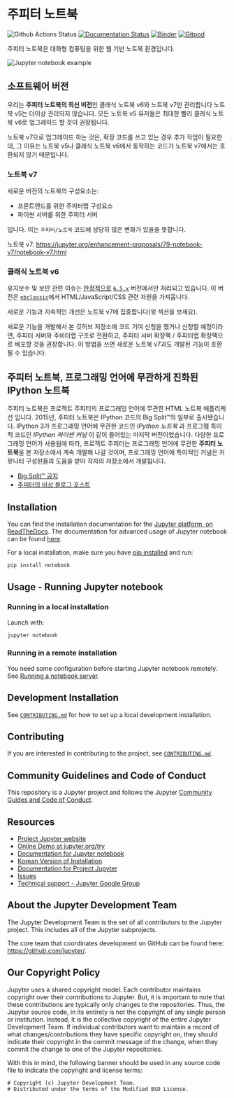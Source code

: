 # 주피터 노트북

![Github Actions Status](https://github.com/jupyter/notebook/workflows/Build/badge.svg)
[![Documentation Status](https://readthedocs.org/projects/jupyter-notebook/badge/?version=latest)](https://jupyter-notebook.readthedocs.io/en/latest/?badge=latest)
[![Binder](https://mybinder.org/badge_logo.svg)](https://mybinder.org/v2/gh/jupyter/notebook/main?urlpath=tree)
[![Gitpod](https://img.shields.io/badge/gitpod_editor-open-blue.svg)](https://gitpod.io/#https://github.com/jupyter/notebook)

주피터 노트북은 대화형 컴퓨팅을 위한 웹 기반 노트북 환경입니다.

![Jupyter notebook example](docs/resources/running_code_med.png '주피터 노트북 화면')

## 소프트웨어 버전

우리는 **주피터 노트북의 최신 버전**인 클래식 노트북 v6와 노트북 v7만 관리합니다
노트북 v5는 더이상 관리되지 않습니다.
모든 노트북 v5 유저들은 최대한 빨리 클래식 노트북 v6로 업그레이드 할 것이 권장됩니다.

노트북 v7으로 업그레이드 하는 것은, 확장 코드를 쓰고 있는 경우 추가 작업이 필요한데, 그 이유는
노트북 v5나 클래식 노트북 v6에서 동작하는 코드가 노트북 v7에서는 호환되지 않기 때문입니다.

### 노트북 v7

새로운 버전의 노트북의 구성요소는:

- 프론트엔드를 위한 주피터랩 구성요소
- 파이썬 서버를 위한 주피터 서버

입니다. 이는 `주피터/노트북` 코드에 상당히 많은 변화가 있을을 뜻합니다.

노트북 v7: https://jupyter.org/enhancement-proposals/79-notebook-v7/notebook-v7.html

### 클래식 노트북 v6

유지보수 및 보안 관련 이슈는 [한정적으로](https://github.com/jupyter/notebook-team-compass/issues/5#issuecomment-1085254000) [`6.5.x`](https://github.com/jupyter/notebook/tree/6.5.x) 버전에서만 처리되고 있습니다.
이 버전은 [`nbclassic`](https://github.com/jupyter/nbclassic)에서 HTML/JavaScript/CSS 관련 자원을 가져옵니다.

새로운 기능과 지속적인 개선은 노트북 v7에 집중합니다(윗 섹션을 보세요). 

새로운 기능을 개발해서 본 깃허브 저장소에 코드 기여 신청을 했거나 신청할 예정이라면, 주피터 서버와 주비터랩 구조로 전환하고, 주피터 서버 확장팩 / 주피터랩 확장팩으로 배포할 것을 권장합니다. 이 방법을 쓰면 새로운 노트북 v7과도 개발된 기능이 호환될 수 있습니다. 

## 주피터 노트북, 프로그래밍 언어에 무관하게 진화된 IPython 노트북

주피터 노트북은 프로젝트 주피터의 프로그래밍 언어에 무관한 HTML 노트북 애플리케션 입니다.
2015년, 주피터 노트북은 IPython 코드의 Big Split™의 일부로 출시됐습니다. 
IPython 3가 프로그래밍 언어에 무관한 코드인 _IPython 노트북_ 과 프로그램 특이적 코드인
_IPython 파이썬 커널_ 이 같이 들어있는 마지막 버전이었습니다. 다양한 프로그래밍 언어가 사용됨에 따라, 
프로젝트 주피터는 프로그래밍 언어에 무관한 **주피터 노트북**을 본 저장소에서 계속 개발해 나갈 것이며, 
프로그래밍 언어에 특이적인 커널은 커뮤니티 구성원들의 도움을 받아 각자의 저장소에서 개발됩니다. 

- [Big Split™ 공지](https://blog.jupyter.org/the-big-split-9d7b88a031a7)
- [주피터의 비상 블로그 포스트](https://blog.jupyter.org/jupyter-ascending-1bf5b362d97e)

## Installation

You can find the installation documentation for the
[Jupyter platform, on ReadTheDocs](https://jupyter.readthedocs.io/en/latest/install.html).
The documentation for advanced usage of Jupyter notebook can be found
[here](https://jupyter-notebook.readthedocs.io/en/latest/).

For a local installation, make sure you have
[pip installed](https://pip.readthedocs.io/en/stable/installing/) and run:

```bash
pip install notebook
```

## Usage - Running Jupyter notebook

### Running in a local installation

Launch with:

```bash
jupyter notebook
```

### Running in a remote installation

You need some configuration before starting Jupyter notebook remotely. See [Running a notebook server](https://jupyter-server.readthedocs.io/en/latest/operators/public-server.html).

## Development Installation

See [`CONTRIBUTING.md`](CONTRIBUTING.md) for how to set up a local development installation.

## Contributing

If you are interested in contributing to the project, see [`CONTRIBUTING.md`](CONTRIBUTING.md).

## Community Guidelines and Code of Conduct

This repository is a Jupyter project and follows the Jupyter
[Community Guides and Code of Conduct](https://jupyter.readthedocs.io/en/latest/community/content-community.html).

## Resources

- [Project Jupyter website](https://jupyter.org)
- [Online Demo at jupyter.org/try](https://jupyter.org/try)
- [Documentation for Jupyter notebook](https://jupyter-notebook.readthedocs.io/en/latest/)
- [Korean Version of Installation](https://github.com/ChungJooHo/Jupyter_Kor_doc/)
- [Documentation for Project Jupyter](https://jupyter.readthedocs.io/en/latest/index.html)
- [Issues](https://github.com/jupyter/notebook/issues)
- [Technical support - Jupyter Google Group](https://discourse.jupyter.org/)

## About the Jupyter Development Team

The Jupyter Development Team is the set of all contributors to the Jupyter project.
This includes all of the Jupyter subprojects.

The core team that coordinates development on GitHub can be found here:
https://github.com/jupyter/.

## Our Copyright Policy

Jupyter uses a shared copyright model. Each contributor maintains copyright
over their contributions to Jupyter. But, it is important to note that these
contributions are typically only changes to the repositories. Thus, the Jupyter
source code, in its entirety is not the copyright of any single person or
institution. Instead, it is the collective copyright of the entire Jupyter
Development Team. If individual contributors want to maintain a record of what
changes/contributions they have specific copyright on, they should indicate
their copyright in the commit message of the change, when they commit the
change to one of the Jupyter repositories.

With this in mind, the following banner should be used in any source code file
to indicate the copyright and license terms:

```
# Copyright (c) Jupyter Development Team.
# Distributed under the terms of the Modified BSD License.
```

